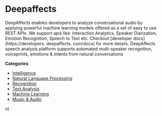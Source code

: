 # Deepaffects


DeepAffects enables developers to analyze conversational audio by applying powerful machine learning models offered as a set of easy to use REST APIs. We support apis like: Interaction Analytics, Speaker Diarization, Emotion Recognition, Speech to Text etc. Checkout [developer docs](https://developers. deepaffects. com/docs) for more details. DeepAffects speech analysis platform supports automated multi-speaker recognition, voiceprints, emotions & intents from natural conversations



**Categories**:
- [Intelligence](https://github.com/apis-list/apis-list#intelligence)
- [Natural Language Processing](https://github.com/apis-list/apis-list#natural-language-processing)
- [Recognition](https://github.com/apis-list/apis-list#recognition)
- [Text Analysis](https://github.com/apis-list/apis-list#text-analysis)
- [Machine Learning](https://github.com/apis-list/apis-list#machine-learning)
- [Music & Audio](https://github.com/apis-list/apis-list#music-and-audio)



o)



